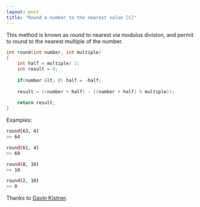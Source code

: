 ```yaml
---
layout: post
title: "Round a number to the nearest value [C]"
---
```


This method is known as round to nearest via modulus division, and permit to round to the nearest multiple of the number.
```c
int round(int number, int multiple)
{
	int half = multiple/ 2;
	int result = 0;
	
	if(number &lt; 0) half = -half;
	
	result = ((number + half) - ((number + half) % multiple));
	
	return result;
}
```
Examples:
```bash
round(63, 4)
>> 64

round(61, 4)
>> 60

round(8, 10)
>> 10

round(2, 10)
>> 0
```
Thanks to [Gavin Kistner](http://phrogz.net/).